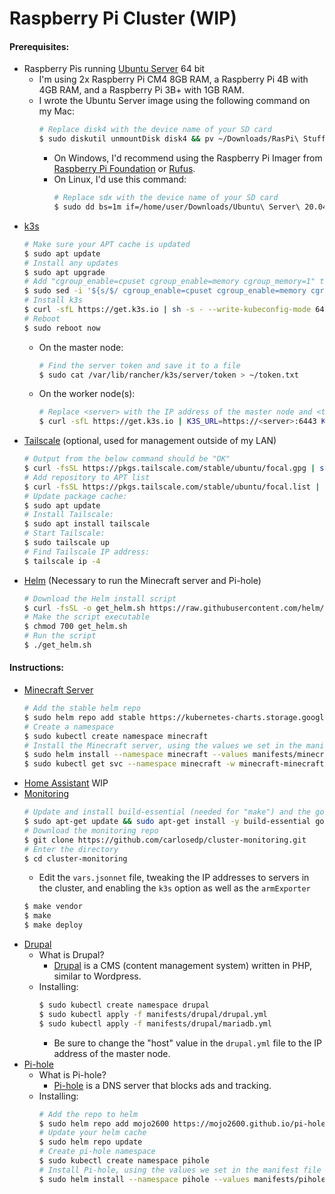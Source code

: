 # Raspberry Pi Cluster (WIP)
#### Prerequisites:
- Raspberry Pis running [Ubuntu Server](https://ubuntu.com/download/raspberry-pi) 64 bit
    - I'm using 2x Raspberry Pi CM4 8GB RAM, a Raspberry Pi 4B with 4GB RAM, and a Raspberry Pi 3B+ with 1GB RAM.
    - I wrote the Ubuntu Server image using the following command on my Mac:
        ```sh
        # Replace disk4 with the device name of your SD card
        $ sudo diskutil unmountDisk disk4 && pv ~/Downloads/RasPi\ Stuff/Ubuntu\ 20.04.img | sudo dd bs=1m of=/dev/disk4
        ```
        - On Windows, I'd recommend using the Raspberry Pi Imager from [Raspberry Pi Foundation](https://www.raspberrypi.org/downloads/raspi-imager/) or [Rufus](http://rufus.ie).
        - On Linux, I'd use this command:
            ```sh
            # Replace sdx with the device name of your SD card
            $ sudo dd bs=1m if=/home/user/Downloads/Ubuntu\ Server\ 20.04.img of=/dev/sdx status=progress
            ```
- [k3s](https://k3s.io)
    ```sh
    # Make sure your APT cache is updated
    $ sudo apt update
    # Install any updates
    $ sudo apt upgrade
    # Add "cgroup_enable=cpuset cgroup_enable=memory cgroup_memory=1" to /boot/firmware/cmdline.txt. This will enable the cpuset and memory cgroups.
    $ sudo sed -i '${s/$/ cgroup_enable=cpuset cgroup_enable=memory cgroup_memory=1/}' /boot/firmware/cmdline.txt`
    # Install k3s
    $ curl -sfL https://get.k3s.io | sh -s - --write-kubeconfig-mode 644
    # Reboot
    $ sudo reboot now
    ```
    - On the master node:
        ```sh
        # Find the server token and save it to a file
        $ sudo cat /var/lib/rancher/k3s/server/token > ~/token.txt
        ```
    - On the worker node(s):
        ```sh
        # Replace <server> with the IP address of the master node and <token> with the server token
        $ curl -sfL https://get.k3s.io | K3S_URL=https://<server>:6443 K3S_TOKEN=<token> sh -
        ```
- [Tailscale](http://tailscale.com) (optional, used for management outside of my LAN)
    ```sh
    # Output from the below command should be "OK"
    $ curl -fsSL https://pkgs.tailscale.com/stable/ubuntu/focal.gpg | sudo apt-key add -
    # Add repository to APT list
    $ curl -fsSL https://pkgs.tailscale.com/stable/ubuntu/focal.list | sudo tee /etc/apt/sources.list.d/tailscale.list
    # Update package cache:
    $ sudo apt update
    # Install Tailscale:
    $ sudo apt install tailscale
    # Start Tailscale:
    $ sudo tailscale up
    # Find Tailscale IP address:
    $ tailscale ip -4
    ```
- [Helm](https://helm.sh) (Necessary to run the Minecraft server and Pi-hole)
    ```sh
    # Download the Helm install script
    $ curl -fsSL -o get_helm.sh https://raw.githubusercontent.com/helm/helm/main/scripts/get-helm-3
    # Make the script executable
    $ chmod 700 get_helm.sh
    # Run the script
    $ ./get_helm.sh
    ```
#### Instructions:
- [Minecraft Server]()
	```sh
    # Add the stable helm repo
    $ sudo helm repo add stable https://kubernetes-charts.storage.googleapis.com
    # Create a namespace
    $ sudo kubectl create namespace minecraft
    # Install the Minecraft server, using the values we set in the manifest file
    $ sudo helm install --namespace minecraft --values manifests/minecraft/minecraft.yml minecraft stable/minecraft
    $ sudo kubectl get svc --namespace minecraft -w minecraft-minecraft
    ```
- [Home Assistant](https://home-assistant.io/)
    WIP
- [Monitoring](https://github.com/carlosedp/cluster-monitoring)
    ```sh
    # Update and install build-essential (needed for "make") and the go language
    $ sudo apt-get update && sudo apt-get install -y build-essential golang
    # Download the monitoring repo
    $ git clone https://github.com/carlosedp/cluster-monitoring.git
    # Enter the directory
    $ cd cluster-monitoring
    ```
    - Edit the `vars.jsonnet` file, tweaking the IP addresses to servers in the cluster, and enabling the `k3s` option as well as the `armExporter`
    ```sh
    $ make vendor
    $ make
    $ make deploy
    ```
- [Drupal](https://drupal.org/)
    - What is Drupal?	
	    - [Drupal]() is a CMS (content management system) written in PHP, similar to Wordpress.
    - Installing:
        ```sh
        $ sudo kubectl create namespace drupal
        $ sudo kubectl apply -f manifests/drupal/drupal.yml
        $ sudo kubectl apply -f manifests/drupal/mariadb.yml
        ```
        - Be sure to change the "host" value in the `drupal.yml` file to the IP address of the master node. 
- [Pi-hole](https://pi-hole.net/)
    - What is Pi-hole?
        - [Pi-hole]() is a DNS server that blocks ads and tracking.
    - Installing:   
        ```sh
        # Add the repo to helm
        $ sudo helm repo add mojo2600 https://mojo2600.github.io/pi-hole-kubernetes/
        # Update your helm cache
        $ sudo helm repo update
        # Create pi-hole namespace
        $ sudo kubectl create namespace pihole
        # Install Pi-hole, using the values we set in the manifest file
        $ sudo helm install --namespace pihole --values manifests/pihole/pihole.yml pihole mojo2600/pihole
        ```
